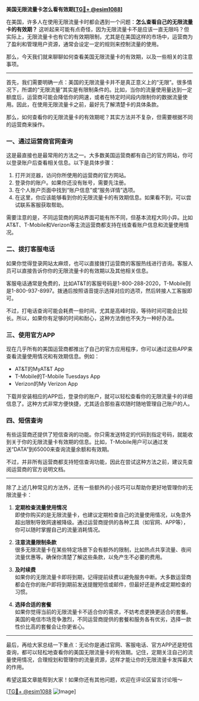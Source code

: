 **美国无限流量卡怎么看有效期[[TG💪+ @esim1088](https://t.me/s/esim1088)]**

在美国，许多人在使用无限流量卡时都会遇到一个问题：**怎么查看自己的无限流量卡的有效期？** 这听起来可能有点奇怪，因为无限流量卡不是应该一直无限吗？但实际上，无限流量卡也有它的有效期限制，尤其是在美国这样的市场中，运营商为了盈利和管理用户资源，通常会设定一定的规则来控制流量的使用。

那么，今天我们就来聊聊如何查看美国无限流量卡的有效期，以及一些相关的注意事项。

---

首先，我们需要明确一点：美国的无限流量卡并不是真正意义上的“无限”。很多情况下，所谓的“无限流量”其实是有限制条件的。比如，当你的流量使用量达到一定额度后，运营商可能会降低你的网速，或者在特定时间段内限制你的数据流量使用。因此，在使用无限流量卡之前，最好先了解清楚卡的具体条款。

那么，如何查看你的无限流量卡的有效期呢？其实方法并不复杂，但需要根据不同的运营商来操作。

### **一、通过运营商官网查询**
这是最直接也是最常用的方法之一。大多数美国运营商都有自己的官方网站，你可以登录账户后查看相关信息。以下是具体步骤：

1. 打开浏览器，访问你所使用的运营商的官方网站。
2. 登录你的账户。如果你还没有账号，需要先注册。
3. 在个人账户页面中找到“账户信息”或“服务详情”选项。
4. 在这里，你应该能够看到你的无限流量卡的有效期信息。如果看不到，可以尝试联系客服获取帮助。

需要注意的是，不同运营商的网站界面可能有所不同，但基本流程大同小异。比如AT&T、T-Mobile和Verizon等主流运营商都支持在线查看账户信息和流量使用情况。

### **二、拨打客服电话**
如果你觉得登录网站太麻烦，也可以直接拨打运营商的客服热线进行咨询。客服人员可以直接告诉你你的无限流量卡的有效期以及其他相关信息。

客服电话通常是免费的，比如AT&T的客服号码是1-800-288-2020，T-Mobile则是1-800-937-8997。拨通后按照语音提示选择对应的选项，然后转接人工客服即可。

不过，打电话查询可能会耗费一些时间，尤其是高峰时段，等待时间可能会比较长。所以，如果你有足够的时间和耐心，这种方法倒也不失为一种好办法。

### **三、使用官方APP**
现在几乎所有的美国运营商都推出了自己的官方应用程序，你可以通过这些APP来查看流量使用情况和有效期信息。例如：

- AT&T的MyAT&T App
- T-Mobile的T-Mobile Tuesdays App
- Verizon的My Verizon App

下载并安装相应的APP后，登录你的账户，就可以轻松查看你的无限流量卡的详细信息了。这种方式非常方便快捷，尤其适合那些喜欢随时随地管理自己账户的人。

### **四、短信查询**
有些运营商还提供了短信查询的功能。你只需发送特定的代码到指定号码，就能收到关于你的无限流量卡有效期的信息。比如，T-Mobile用户可以通过发送“DATA”到65000来查询流量余额和有效期。

不过，并非所有运营商都支持短信查询功能，因此在尝试这种方法之前，建议先查阅运营商的官方说明文档。

---

除了上述几种常见的方法外，还有一些额外的小技巧可以帮助你更好地管理你的无限流量卡：

1. **定期检查流量使用情况**  
   即使你购买的是无限流量卡，也建议定期检查自己的流量使用情况，以免意外超出限制导致网速被降级。通过运营商提供的各种工具（如官网、APP等），你可以随时掌握自己的流量消耗情况。

2. **注意流量限制条款**  
   很多无限流量卡在某些特定场景下会有额外的限制，比如热点共享流量、夜间流量优惠等。确保你清楚了解这些条款，以免产生不必要的费用。

3. **及时续费**  
   如果你的无限流量卡即将到期，记得提前续费以避免服务中断。大多数运营商都会在你的账户即将到期前发送提醒短信或邮件，但最好还是养成定期检查的习惯。

4. **选择合适的套餐**  
   如果你觉得当前的无限流量卡不适合你的需求，不妨考虑更换更适合的套餐。美国的电信市场竞争激烈，不同运营商提供的套餐和服务各有优劣，选择一款性价比高的套餐会让你更省心。

---

最后，再给大家总结一下重点：无论你是通过官网、客服电话、官方APP还是短信查询，都可以轻松地查看你的美国无限流量卡的有效期。记住，定期关注自己的流量使用情况，合理规划和管理你的流量资源，这样才能让你的无限流量卡发挥最大的作用。

希望这篇文章能帮到大家！如果你还有其他问题，欢迎在评论区留言讨论哦～

[[TG💪+ @esim1088](https://t.me/s/esim1088) ![Image](https://i.postimg.cc/4NQfJmqS/Snipaste-2025-05-13-00-14-12.png)]